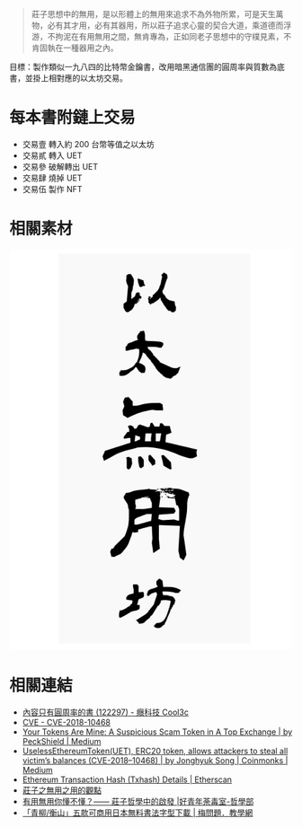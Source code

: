 
> 莊子思想中的無用，是以形體上的無用來追求不為外物所累，可是天生萬物，必有其才用，必有其器用，所以莊子追求心靈的契合大道，乘道德而浮游，不拘泥在有用無用之間，無肯專為，正如同老子思想中的守樸見素，不肯固執在一種器用之內。

目標：製作類似一九八四的比特幣金鑰書，改用暗黑通信團的圓周率與質數為底書，並掛上相對應的以太坊交易。

# 每本書附鏈上交易

- 交易壹 轉入約 200 台幣等值之以太坊
- 交易貳 轉入 UET
- 交易參 破解轉出 UET
- 交易肆 燒掉 UET
- 交易伍 製作 NFT

# 相關素材

![img](ethuseless-v1.png)


# 相關連結

- [內容只有圓周率的書 (122297) - 癮科技 Cool3c](https://www.cool3c.com/article/122297)
- [CVE - CVE-2018-10468](http://cve.mitre.org/cgi-bin/cvename.cgi?name=CVE-2018-10468)
- [Your Tokens Are Mine: A Suspicious Scam Token in A Top Exchange | by PeckShield | Medium](https://peckshield.medium.com/your-tokens-are-mine-a-suspicious-scam-token-in-a-top-exchange-5e864075f7e9)
- [UselessEthereumToken(UET), ERC20 token, allows attackers to steal all victim’s balances (CVE-2018–10468) | by Jonghyuk Song | Coinmonks | Medium](https://medium.com/coinmonks/uselessethereumtoken-uet-erc20-token-allows-attackers-to-steal-all-victims-balances-543d42ac808e)
- [Ethereum Transaction Hash (Txhash) Details | Etherscan](https://etherscan.io/tx/0x694ea5356a0eb78d05e0bffbb63023d14a1662c1f8c95fd6aa33d9e311d7ab52)
- [莊子之無用之用的觀點](http://club.ntu.edu.tw/~davidhsu/Lao-Chuang-Lecture/discuss_3/report/ViewOfUseOfNoUse.html)
- [有用無用你懂不懂？—— 莊子哲學中的啟發 |好青年荼毒室-哲學部](https://corrupttheyouth.net/2017/01/10/1632/)
- [「青柳/衡山」五款可商用日本無料書法字型下載 | 梅問題．教學網](https://www.minwt.com/free/15577.html)



